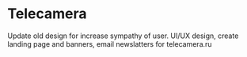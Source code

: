 # Telecamera

Update old design for increase sympathy of user. UI/UX design, create landing page and banners, email newslatters for telecamera.ru
